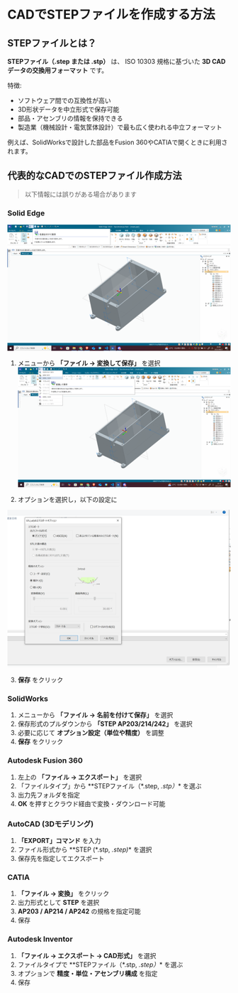 
# CADでSTEPファイルを作成する方法

## STEPファイルとは？

**STEPファイル（.step または .stp）** は、
ISO 10303 規格に基づいた **3D CADデータの交換用フォーマット** です。

特徴:

* ソフトウェア間での互換性が高い
* 3D形状データを中立形式で保存可能
* 部品・アセンブリの情報を保持できる
* 製造業（機械設計・電気筐体設計）で最も広く使われる中立フォーマット

例えば、SolidWorksで設計した部品をFusion 360やCATIAで開くときに利用されます。


## 代表的なCADでのSTEPファイル作成方法
>以下情報には誤りがある場合があります

### Solid Edge
![alt text](image.png)

1. メニューから **「ファイル → 変換して保存」** を選択
![alt text](image-1.png)

2. オプションを選択し，以下の設定に

![alt text](image-2.png)

3. **保存** をクリック


### SolidWorks

1. メニューから **「ファイル → 名前を付けて保存」** を選択
2. 保存形式のプルダウンから **「STEP AP203/214/242」** を選択
3. 必要に応じて **オプション設定（単位や精度）** を調整
4. **保存** をクリック


### Autodesk Fusion 360

1. 左上の **「ファイル → エクスポート」** を選択
2. 「ファイルタイプ」から \*\*STEPファイル（*.step, *.stp）** を選ぶ
3. 出力先フォルダを指定
4. **OK** を押すとクラウド経由で変換・ダウンロード可能


### AutoCAD (3Dモデリング)

1. **「EXPORT」コマンド** を入力
2. ファイル形式から \*\*STEP (*.stp, *.step)** を選択
3. 保存先を指定してエクスポート


### CATIA

1. **「ファイル → 変換」** をクリック
2. 出力形式として **STEP** を選択
3. **AP203 / AP214 / AP242** の規格を指定可能
4. 保存

### Autodesk Inventor

1. **「ファイル → エクスポート → CAD形式」** を選択
2. ファイルタイプで \*\*STEPファイル（*.stp, *.step）** を選ぶ
3. オプションで **精度・単位・アセンブリ構成** を指定
4. 保存

